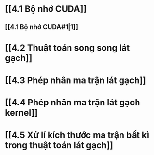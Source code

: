 # [[4.1 Bộ nhớ CUDA]]

## [[4.1 Bộ nhớ CUDA#1|1]]
# [[4.2 Thuật toán song song lát gạch]]
# [[4.3 Phép nhân ma trận lát gạch]]
# [[4.4 Phép nhân ma trận lát gạch kernel]]
# [[4.5 Xử lí kích thước ma trận bất kì trong thuật toán lát gạch]]